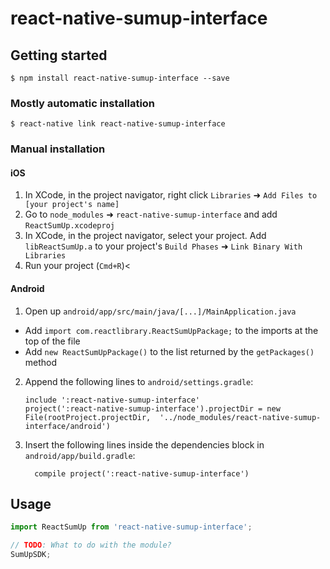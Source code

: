 # react-native-sumup-interface

## Getting started

`$ npm install react-native-sumup-interface --save`

### Mostly automatic installation

`$ react-native link react-native-sumup-interface`

### Manual installation


#### iOS

1. In XCode, in the project navigator, right click `Libraries` ➜ `Add Files to [your project's name]`
2. Go to `node_modules` ➜ `react-native-sumup-interface` and add `ReactSumUp.xcodeproj`
3. In XCode, in the project navigator, select your project. Add `libReactSumUp.a` to your project's `Build Phases` ➜ `Link Binary With Libraries`
4. Run your project (`Cmd+R`)<

#### Android

1. Open up `android/app/src/main/java/[...]/MainApplication.java`
  - Add `import com.reactlibrary.ReactSumUpPackage;` to the imports at the top of the file
  - Add `new ReactSumUpPackage()` to the list returned by the `getPackages()` method
2. Append the following lines to `android/settings.gradle`:
  	```
  	include ':react-native-sumup-interface'
  	project(':react-native-sumup-interface').projectDir = new File(rootProject.projectDir, 	'../node_modules/react-native-sumup-interface/android')
  	```
3. Insert the following lines inside the dependencies block in `android/app/build.gradle`:
  	```
      compile project(':react-native-sumup-interface')
  	```


## Usage
```javascript
import ReactSumUp from 'react-native-sumup-interface';

// TODO: What to do with the module?
SumUpSDK;
```
